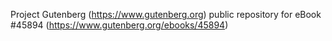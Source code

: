 Project Gutenberg (https://www.gutenberg.org) public repository for
eBook #45894 (https://www.gutenberg.org/ebooks/45894)

